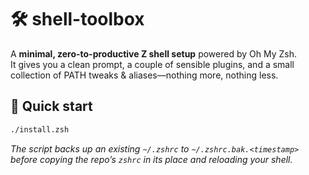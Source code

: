 # 🛠️ shell-toolbox

A **minimal, zero-to-productive Z shell setup** powered by Oh My Zsh.  
It gives you a clean prompt, a couple of sensible plugins, and a small
collection of PATH tweaks & aliases—nothing more, nothing less.

## 🚀 Quick start

```bash
./install.zsh
```

*The script backs up an existing `~/.zshrc` to `~/.zshrc.bak.<timestamp>`  
before copying the repo’s `zshrc` in its place and reloading your shell.*
